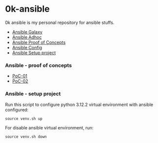 # 0k-ansible
0k ansible is my personal repository for ansible stuffs.

<!-- TOC -->

- [Ansible Galaxy](https://github.com/lbrealdev/0k-ansible/blob/main/ansible-galaxy.md)
- [Ansible Adhoc](https://github.com/lbrealdev/0k-ansible/blob/main/ansible-adhoc.md)
- [Ansible Proof of Concepts](#ansible---proof-of-concepts)
- [Ansible Config](https://github.com/lbrealdev/0k-ansible/blob/main/ansible-config.md)
- [Ansible Setup project](#ansible---setup-project)

### Ansible - proof of concepts

- [PoC-01](https://github.com/lbrealdev/0k-ansible/tree/main/poc-01)
- [PoC-02](https://github.com/lbrealdev/0k-ansible/tree/main/poc-02)

### Ansible - setup project

Run this script to configure python 3.12.2 virtual environment with ansible configured:
```shell
source venv.sh up
```

For disable ansible virtual environment, run:
```shell
source venv.sh down
```
